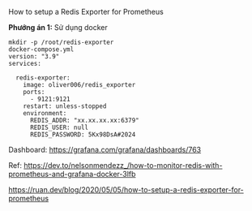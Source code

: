 How to setup a Redis Exporter for Prometheus

**Phướng án 1:** Sử dụng docker

```
mkdir -p /root/redis-exporter
docker-compose.yml
version: "3.9"
services:

  redis-exporter:
    image: oliver006/redis_exporter
    ports:
      - 9121:9121
    restart: unless-stopped
    environment:
      REDIS_ADDR: "xx.xx.xx.xx:6379"
      REDIS_USER: null
      REDIS_PASSWORD: 5Kx98DsA#2024
```

Dashboard: https://grafana.com/grafana/dashboards/763

Ref: 
https://dev.to/nelsonmendezz_/how-to-monitor-redis-with-prometheus-and-grafana-docker-3lfb

https://ruan.dev/blog/2020/05/05/how-to-setup-a-redis-exporter-for-prometheus
